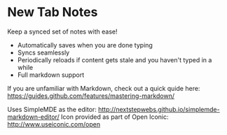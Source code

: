 # New Tab Notes

Keep a synced set of notes with ease! 
- Automatically saves when you are done typing 
- Syncs seamlessly 
- Periodically reloads if content gets stale and you haven't typed in a while
- Full markdown support 

If you are unfamiliar with Markdown, check out a quick quide here: https://guides.github.com/features/mastering-markdown/

Uses SimpleMDE as the editor: http://nextstepwebs.github.io/simplemde-markdown-editor/
Icon provided as part of Open Iconic: http://www.useiconic.com/open
